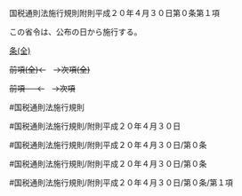 国税通則法施行規則附則平成２０年４月３０日第０条第１項

この省令は、公布の日から施行する。

[条(全)](国税通則法施行規則附則平成２０年４月３０日第０条_.md)

~~前項(全)←~~　~~→次項(全)~~

~~前項 　 ←~~　~~→次項~~



#国税通則法施行規則

#国税通則法施行規則/附則平成２０年４月３０日

#国税通則法施行規則/附則平成２０年４月３０日/第０条

#国税通則法施行規則/附則平成２０年４月３０日/第０条

#国税通則法施行規則/附則平成２０年４月３０日/第０条/第１項

